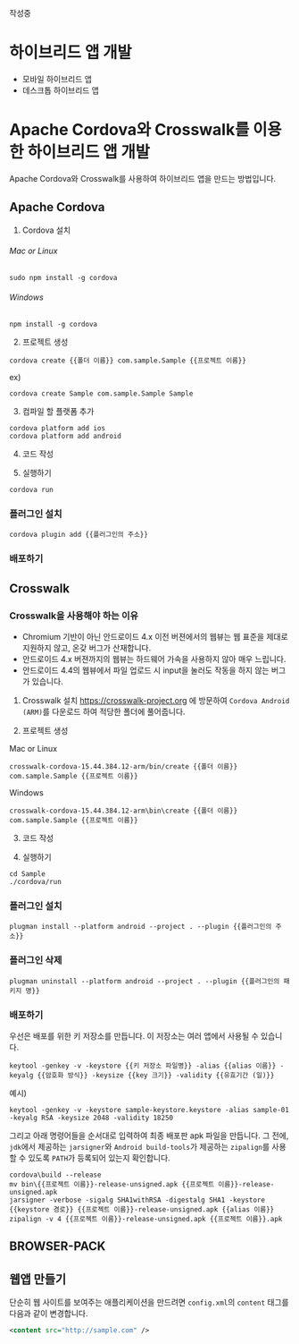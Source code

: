 작성중

# 하이브리드 앱 개발

* 모바일 하이브리드 앱
* 데스크톱 하이브리드 앱

# Apache Cordova와 Crosswalk를 이용한 하이브리드 앱 개발

Apache Cordova와 Crosswalk를 사용하여 하이브리드 앱을 만드는 방법입니다.

## Apache Cordova

1. Cordova 설치

###### Mac or Linux
```
sudo npm install -g cordova
```

###### Windows
```
npm install -g cordova
```

2. 프로젝트 생성

```
cordova create {{폴더 이름}} com.sample.Sample {{프로젝트 이름}}
```

ex)
```
cordova create Sample com.sample.Sample Sample
```

3. 컴파일 할 플랫폼 추가
```
cordova platform add ios
cordova platform add android
```

4. 코드 작성

5. 실행하기
```
cordova run
```

### 플러그인 설치
```
cordova plugin add {{플러그인의 주소}}
```

### 배포하기


## Crosswalk
### Crosswalk을 사용해야 하는 이유
* Chromium 기반이 아닌 안드로이드 4.x 이전 버젼에서의 웹뷰는 웹 표준을 제대로 지원하지 않고, 온갖 버그가 산재합니다.
* 안드로이드 4.x 버젼까지의 웹뷰는 하드웨어 가속을 사용하지 않아 매우 느립니다.
* 안드로이드 4.4의 웹뷰에서 파일 업로드 시 input을 눌러도 작동을 하지 않는 버그가 있습니다.

1. Crosswalk 설치
https://crosswalk-project.org 에 방문하여 `Cordova Android (ARM)`를 다운로드 하여 적당한 폴더에 풀어줍니다.

2. 프로젝트 생성

Mac or Linux
```
crosswalk-cordova-15.44.384.12-arm/bin/create {{폴더 이름}} com.sample.Sample {{프로젝트 이름}}
```

Windows
```
crosswalk-cordova-15.44.384.12-arm\bin\create {{폴더 이름}} com.sample.Sample {{프로젝트 이름}}
```

3. 코드 작성

4. 실행하기
```
cd Sample
./cordova/run
```

### 플러그인 설치
```
plugman install --platform android --project . --plugin {{플러그인의 주소}}
```

### 플러그인 삭제
```
plugman uninstall --platform android --project . --plugin {{플러그인의 패키지 명}}
```

### 배포하기
우선은 배포를 위한 키 저장소를 만듭니다. 이 저장소는 여러 앱에서 사용될 수 있습니다.
```
keytool -genkey -v -keystore {{키 저장소 파일명}} -alias {{alias 이름}} -keyalg {{암호화 방식}} -keysize {{key 크기}} -validity {{유효기간 (일)}}
```

예시)
```
keytool -genkey -v -keystore sample-keystore.keystore -alias sample-01 -keyalg RSA -keysize 2048 -validity 18250
```

그리고 아래 명령어들을 순서대로 입력하여 최종 배포판 apk 파일을 만듭니다. 그 전에, `jdk`에서 제공하는 `jarsigner`와 `Android build-tools`가 제공하는 `zipalign`를 사용할 수 있도록 `PATH`가 등록되어 있는지 확인합니다.
```
cordova\build --release
mv bin\{{프로젝트 이름}}-release-unsigned.apk {{프로젝트 이름}}-release-unsigned.apk
jarsigner -verbose -sigalg SHA1withRSA -digestalg SHA1 -keystore {{keystore 경로}} {{프로젝트 이름}}-release-unsigned.apk {{alias 이름}}
zipalign -v 4 {{프로젝트 이름}}-release-unsigned.apk {{프로젝트 이름}}.apk
```

## BROWSER-PACK

## 웹앱 만들기
단순히 웹 사이트를 보여주는 애플리케이션을 만드려면 `config.xml`의 `content` 태그를 다음과 같이 변경합니다.
```xml
<content src="http://sample.com" />
```


